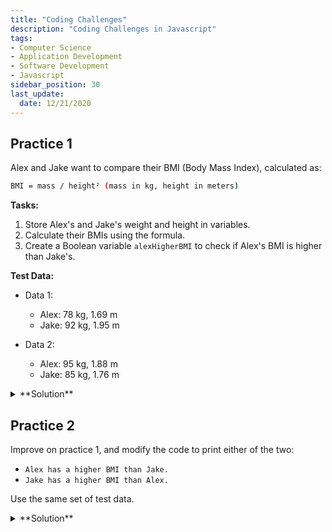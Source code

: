 ```yaml
---
title: "Coding Challenges"
description: "Coding Challenges in Javascript"
tags: 
- Computer Science
- Application Development
- Software Development
- Javascript
sidebar_position: 30
last_update:
  date: 12/21/2020
---
```


## Practice 1 

Alex and Jake want to compare their BMI (Body Mass Index), calculated as:  

```bash
BMI = mass / height² (mass in kg, height in meters)  
```

**Tasks:**  

1. Store Alex's and Jake's weight and height in variables.  
2. Calculate their BMIs using the formula.  
3. Create a Boolean variable `alexHigherBMI` to check if Alex's BMI is higher than Jake's.  

**Test Data:**  

- Data 1:
  - Alex: 78 kg, 1.69 m
  - Jake: 92 kg, 1.95 m  

- Data 2:
  - Alex: 95 kg, 1.88 m
  - Jake: 85 kg, 1.76 m


<details>
  <summary> **Solution** </summary>

Using first test data:

```js
const dataAlex = { weight: 78, height: 1.69};
const dataJake = { weight: 92, height: 1.95};

function getBMI(weight, height) {
  return (weight / (height * height)).toFixed(2);
}

const bmiAlex = getBMI(dataAlex.weight, dataAlex.height)
const bmiJake = getBMI(dataJake.weight, dataJake.height)

console.log(`Alex has BMI of ${bmiAlex}`);
console.log(`Jake has BMI of ${bmiJake}`);

const alexHigherBMI = bmiAlex > bmiJake;
console.log(`Does Alex have a higher BMI? ${alexHigherBMI}`);
```

Output:

```js
Alex has BMI of 27.31
Jake has BMI of 24.19
Does Alex have a higher BMI? true
```

Using second test data:

```js
const dataAlex = { weight: 95, height: 1.88};
const dataJake = { weight: 85, height: 1.76};

function getBMI(weight, height) {
  return (weight / (height * height)).toFixed(2);
}

const bmiAlex = getBMI(dataAlex.weight, dataAlex.height)
const bmiJake = getBMI(dataJake.weight, dataJake.height)

console.log(`Alex has BMI of ${bmiAlex}`);
console.log(`Jake has BMI of ${bmiJake}`);

const alexHigherBMI = bmiAlex > bmiJake;
console.log(`Does Alex have a higher BMI? ${alexHigherBMI}`);
```

Output:

```js
Alex has BMI of 26.88
Jake has BMI of 27.44
Does Alex have a higher BMI? false
```

</details>


## Practice 2

Improve on practice 1, and modify the code to print either of the two:

- `Alex has a higher BMI than Jake.`
- `Jake has a higher BMI than Alex.`

Use the same set of test data.

<details>
  <summary> **Solution** </summary>

Using first test data:

```js
const dataAlex = { weight: 78, height: 1.69};
const dataJake = { weight: 92, height: 1.95};

function getBMI(weight, height) {
  return (weight / (height * height)).toFixed(2);
}

const bmiAlex = getBMI(dataAlex.weight, dataAlex.height)
const bmiJake = getBMI(dataJake.weight, dataJake.height)

console.log(`Alex has BMI of ${bmiAlex}`);
console.log(`Jake has BMI of ${bmiJake}`);

function finalBMI() {
  if ( bmiAlex > bmiJake) {
    console.log(`Alex has a higher BMI than Jake.`);
  } else {
    console.log(`Jake has a higher BMI than Alex.`);
  }
}

finalBMI();
```

Output:

```js
Alex has BMI of 27.31
Jake has BMI of 24.19
Alex has a higher BMI than Jake.
```

Using second test data:

```js
const dataAlex = { weight: 95, height: 1.88};
const dataJake = { weight: 85, height: 1.76};

function getBMI(weight, height) {
  return (weight / (height * height)).toFixed(2);
}

const bmiAlex = getBMI(dataAlex.weight, dataAlex.height)
const bmiJake = getBMI(dataJake.weight, dataJake.height)

console.log(`Alex has BMI of ${bmiAlex}`);
console.log(`Jake has BMI of ${bmiJake}`);

const alexHigherBMI = bmiAlex > bmiJake;
console.log(`Does Alex have a higher BMI? ${alexHigherBMI}`);
```

Output:

```js
Alex has BMI of 26.88
Jake has BMI of 27.44
Jake has a higher BMI than Alex.
```

</details>
